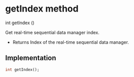


# getIndex method








int getIndex
()





<p>Get real-time sequential data manager index.</p>
<ul>
<li>Returns Index of the real-time sequential data manager.</li>
</ul>



## Implementation

```dart
int getIndex();
```







